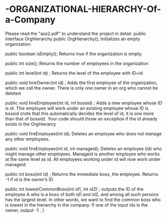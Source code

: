 # -ORGANIZATIONAL-HIERARCHY-Of-a-Company
Please read the "ass2.pdf" to understand the project in detail.
public interface OrgHierarchy 
public OrgHierarchy(); Initializes an empty organization 

public boolean isEmpty(); Returns true if the organization is empty. 

public int size(); Returns the number of employees in the organization 

public int level(int id) ; Returns the level of the employee with ID=id 

public void hireOwner(int id) ; Adds the first employee of the organization, which we call the owner. There is only one owner in an org who cannot be deleted 

public void hireEmployee(int id, int bossid) ; 
Adds a new employee whose ID is id. This employee will work under an existing employee 
whose ID is bossid (note that this automatically decides the
level of id, it is one more than that of bossid). Your code should throw an
exception if the id already exists in the OrgHierarcy 

public void fireEmployee(int id); Deletes an employee who does not manage any other employees.

public void fireEmployee(int id, int manageid);
Deletes an employee (id) who might manage other employees. Manageid is
another employee who works at the same level as id. All employees working under
id will now work under manageid 

public int boss(int id) ; Returns the immediate boss, the employee. Returns -1 if id is the owner’s ID 

public int lowestCommonBoss(int id1, int id2) ;
outputs the ID of the employee A who is a boss of both id1 and id2, and
among all such persons has the largest level. In other words, we want to find
the common boss who is lowest in the hierarchy in the company. If one of the
input ids is the owner, output -1 .
}


